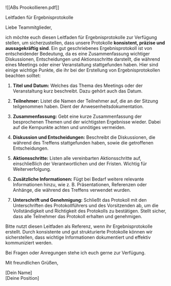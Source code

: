 
![[ABs Prookollieren.pdf]]

Leitfaden für Ergebnisprotokolle

Liebe Teammitglieder,

ich möchte euch diesen Leitfaden für Ergebnisprotokolle zur Verfügung stellen, um sicherzustellen, dass unsere Protokolle **konsistent, präzise und aussagekräftig sind**. Ein gut geschriebenes Ergebnisprotokoll ist von entscheidender Bedeutung, da es eine Zusammenfassung wichtiger Diskussionen, Entscheidungen und Aktionsschritte darstellt, die während eines Meetings oder einer Veranstaltung stattgefunden haben. Hier sind einige wichtige Punkte, die ihr bei der Erstellung von Ergebnisprotokollen beachten solltet:

1. **Titel und Datum:** Welches das Thema des Meetings oder der Veranstaltung kurz beschreibt. Dazu gehört auch das Datum.
    
2. **Teilnehmer:** Listet die Namen der Teilnehmer auf, die an der Sitzung teilgenommen haben. Dient der Anwesenheitsdokumentation.
    
3. **Zusammenfassung:** Gebt eine kurze Zusammenfassung der besprochenen Themen und der wichtigsten Ergebnisse wieder. Dabei auf die Kernpunkte achten und unnötiges vermeiden.
    
4. **Diskussion und Entscheidungen:** Beschreibt die Diskussionen, die während des Treffens stattgefunden haben, sowie die getroffenen Entscheidungen.
    
5. **Aktionsschritte:** Listen alle vereinbarten Aktionsschritte auf, einschließlich der Verantwortlichen und der Fristen. Wichtig für Weiterverfolgung.
    
6. **Zusätzliche Informationen:** Fügt bei Bedarf weitere relevante Informationen hinzu, wie z. B. Präsentationen, Referenzen oder Anhänge, die während des Treffens verwendet wurden.
    
7. **Unterschrift und Genehmigung:** Schließt das Protokoll mit den Unterschriften des Protokollführers und des Vorsitzenden ab, um die Vollständigkeit und Richtigkeit des Protokolls zu bestätigen. Stellt sicher, dass alle Teilnehmer das Protokoll erhalten und genehmigen.
    

Bitte nutzt diesen Leitfaden als Referenz, wenn ihr Ergebnisprotokolle erstellt. Durch konsistente und gut strukturierte Protokolle können wir sicherstellen, dass wichtige Informationen dokumentiert und effektiv kommuniziert werden.

Bei Fragen oder Anregungen stehe ich euch gerne zur Verfügung.

Mit freundlichen Grüßen,

[Dein Name]  
[Deine Position]